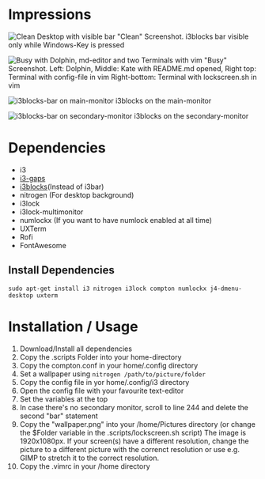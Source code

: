 # Impressions
![Clean Desktop with visible bar](https://github.com/taneher/dotfiles/blob/master/Images/screenshot_clean.png)
"Clean" Screenshot. i3blocks bar visible only while Windows-Key is pressed

![Busy with Dolphin, md-editor and two Terminals with vim](https://github.com/taneher/dotfiles/blob/master/Images/screenshot.png)
"Busy" Screenshot. Left: Dolphin, Middle: Kate with README.md opened, Right top: Terminal with config-file in vim Right-bottom: Terminal with lockscreen.sh in vim

![i3blocks-bar on main-monitor](https://github.com/taneher/dotfiles/blob/master/Images/i3blocks_main.png)
i3blocks on the main-monitor

![i3blocks-bar on secondary-monitor](https://github.com/taneher/dotfiles/blob/master/Images/i3blocks_secondary.png)
i3blocks on the secondary-monitor



# Dependencies
- i3
- [i3-gaps](https://github.com/Airblader/i3)
- [i3blocks](https://github.com/vivien/i3blocks)(Instead of i3bar)
- nitrogen (For desktop background)
- i3lock
- i3lock-multimonitor
- numlockx (If you want to have numlock enabled at all time)
- UXTerm
- Rofi
- FontAwesome

## Install Dependencies
```
sudo apt-get install i3 nitrogen i3lock compton numlockx j4-dmenu-desktop uxterm
```

# Installation / Usage
1. Download/Install all dependencies
2. Copy the .scripts Folder into your home-directory
3. Copy the compton.conf in your home/.config directory
4. Set a wallpaper using ```nitrogen /path/to/picture/folder```
5. Copy the config file in yor home/.config/i3 directory
6. Open the config file with your favourite text-editor
7. Set the variables at the top
8. In case there's no secondary monitor, scroll to line 244 and delete the second "bar" statement
9. Copy the "wallpaper.png" into your /home/Pictures directory (or change the $Folder variable in the .scripts/lockscreen.sh script)
 The image is 1920x1080px. If your screen(s) have a different resolution, change the picture to a different picture with the correnct resolution or use e.g. GIMP to stretch it to the correct resolution.
11. Copy the .vimrc in your /home directory
